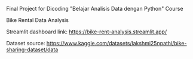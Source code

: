 Final Project for Dicoding "Belajar Analisis Data dengan Python" Course

Bike Rental Data Analysis

Streamlit dashboard link:
https://bike-rent-analysis.streamlit.app/

Dataset source:
https://www.kaggle.com/datasets/lakshmi25npathi/bike-sharing-dataset/data
